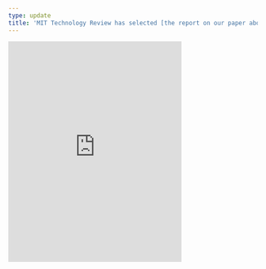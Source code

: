 ```yaml
---
type: update
title: 'MIT Technology Review has selected [the report on our paper about world cuisines](https://www.technologyreview.com/s/602790/how-data-mining-reveals-the-worlds-healthiest-cuisines/?utm_campaign=add_this&amp;utm_source=twitter&amp;utm_medium=post) as one of the best of 2018 articles.'
---
```


<iframe src="https://www.facebook.com/plugins/post.php?href=https%3A%2F%2Fwww.facebook.com%2Ftechnologyreview%2Fposts%2F10156870156404798&width=350&show_text=true&height=446&appId" width="350" height="446" style="border:none;overflow:hidden" scrolling="no" frameborder="0" allowTransparency="true" allow="encrypted-media"></iframe>
